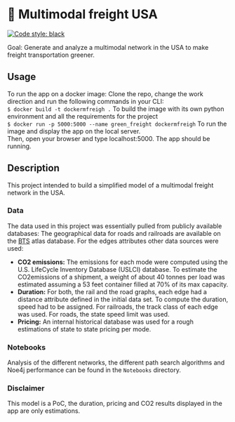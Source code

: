 # :seedling: Multimodal freight USA
[![Code style: black](https://img.shields.io/badge/code%20style-black-000000.svg)](https://github.com/python/black)

Goal: Generate and analyze a multimodal network in the USA to make freight transportation greener.

## Usage
To run the app on a docker image:
Clone the repo, change the work direction and run the following commands in your CLI:<br>
`$ docker build -t dockermfreigh .` To build the image with its own python environment and all the requirements for the project <br>
`$ docker run -p 5000:5000 --name green_freight dockermfreigh` To run the image and display the app on the local server. <br>
Then, open your browser and type localhost:5000. The app should be running.

## Description
This project intended to build a simplified model of a multimodal freight network in the USA.
### Data
The data used in this project was essentially pulled from publicly available databases:
The geographical data for roads and railroads are available on the [BTS](https://data-usdot.opendata.arcgis.com) atlas database. For the edges attributes other data sources were used:
* __CO2 emissions:__ The emissions for each mode were computed using the U.S. LifeCycle Inventory Database (USLCI) database. To estimate the CO2emissions of a shipment, a weight of about 40 tonnes per load was estimated assuming a 53 feet container filled at 70% of its max capacity.
* __Duration:__ For both, the rail and the road graphs, each edge had a distance attribute defined in the initial data set. To compute the duration, speed had to be assigned. For railroads, the track class of each edge was used. For roads, the state speed limit was used.
* __Pricing:__ An internal historical database was used for a rough estimations of state to state pricing per mode.

### Notebooks
Analysis of the different networks, the different path search algorithms and Noe4j performance can be found in the `Notebooks` directory.

### Disclaimer
This model is a PoC, the duration, pricing and CO2 results displayed in the app are only estimations.

